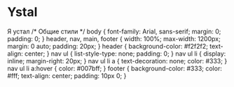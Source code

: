 # Ystal
Я устал
/* Общие стили */
body {
    font-family: Arial, sans-serif;
    margin: 0;
    padding: 0;
}
header, nav, main, footer {
    width: 100%;
    max-width: 1200px;
    margin: 0 auto;
    padding: 20px;
}
header {
    background-color: #f2f2f2;
    text-align: center;
}
nav ul {
    list-style-type: none;
    padding: 0;
}
nav ul li {
    display: inline;
    margin-right: 20px;
}
nav ul li a {
    text-decoration: none;
    color: #333;
}
nav ul li a:hover {
    color: #007bff;
}
footer {
    background-color: #333;
    color: #fff;
    text-align: center;
    padding: 10px 0;
}
